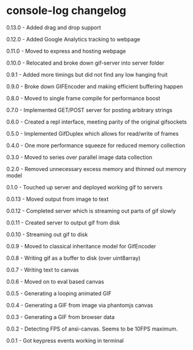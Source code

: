 # console-log changelog
0.13.0 - Added drag and drop support

0.12.0 - Added Google Analytics tracking to webpage

0.11.0 - Moved to express and hosting webpage

0.10.0 - Relocated and broke down gif-server into server folder

0.9.1 - Added more timings but did not find any low hanging fruit

0.9.0 - Broke down GIFEncoder and making efficient buffering happen

0.8.0 - Moved to single frame compile for performance boost

0.7.0 - Implemented GET/POST server for posting arbitrary strings

0.6.0 - Created a repl interface, meeting parity of the original gifsockets

0.5.0 - Implemented GifDuplex which allows for read/write of frames

0.4.0 - One more performance squeeze for reduced memory collection

0.3.0 - Moved to series over parallel image data collection

0.2.0 - Removed unnecessary excess memory and thinned out memory model

0.1.0 - Touched up server and deployed working gif to servers

0.0.13 - Moved output from image to text

0.0.12 - Completed server which is streaming out parts of gif slowly

0.0.11 - Created server to output gif from disk

0.0.10 - Streaming out gif to disk

0.0.9 - Moved to classical inheritance model for GifEncoder

0.0.8 - Writing gif as a buffer to disk (over uint8array)

0.0.7 - Writing text to canvas

0.0.6 - Moved on to eval based canvas

0.0.5 - Generating a looping animated GIF

0.0.4 - Generating a GIF from image via phantomjs canvas

0.0.3 - Generating a GIF from browser data

0.0.2 - Detecting FPS of ansi-canvas. Seems to be 10FPS maximum.

0.0.1 - Got keypress events working in terminal
